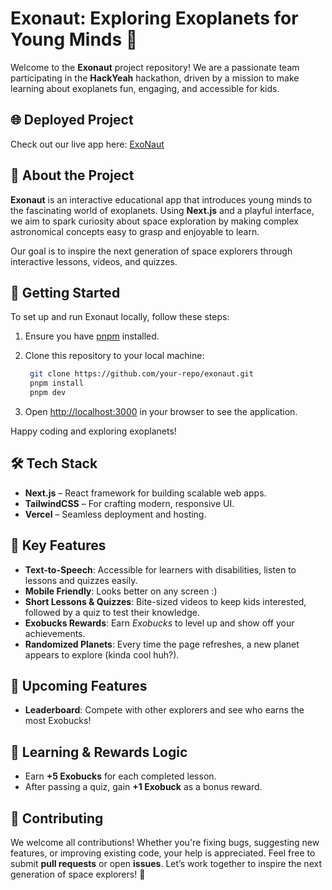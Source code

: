 # Exonaut: Exploring Exoplanets for Young Minds 🚀

Welcome to the **Exonaut** project repository! We are a passionate team participating in the **HackYeah** hackathon, driven by a mission to make learning about exoplanets fun, engaging, and accessible for kids.

## 🌐 Deployed Project

Check out our live app here: [ExoNaut](https://exonaut.vercel.app/)

## 🌟 About the Project

**Exonaut** is an interactive educational app that introduces young minds to the fascinating world of exoplanets. Using **Next.js** and a playful interface, we aim to spark curiosity about space exploration by making complex astronomical concepts easy to grasp and enjoyable to learn.

Our goal is to inspire the next generation of space explorers through interactive lessons, videos, and quizzes.

## 🚀 Getting Started

To set up and run Exonaut locally, follow these steps:

1. Ensure you have [pnpm](https://pnpm.io/) installed.
2. Clone this repository to your local machine:
   ```bash
    git clone https://github.com/your-repo/exonaut.git
    pnpm install
    pnpm dev
    ```

4. Open [http://localhost:3000](http://localhost:3000) in your browser to see the application.

Happy coding and exploring exoplanets!

## 🛠️ Tech Stack

- **Next.js** – React framework for building scalable web apps.
- **TailwindCSS** – For crafting modern, responsive UI.
- **Vercel** – Seamless deployment and hosting.

## 🌟 Key Features

- **Text-to-Speech**: Accessible for learners with disabilities, listen to lessons and quizzes easily.
- **Mobile Friendly**: Looks better on any screen :)
- **Short Lessons & Quizzes**: Bite-sized videos to keep kids interested, followed by a quiz to test their knowledge.
- **Exobucks Rewards**: Earn *Exobucks* to level up and show off your achievements.
- **Randomized Planets**: Every time the page refreshes, a new planet appears to explore (kinda cool huh?).

## 🔮 Upcoming Features

- **Leaderboard**: Compete with other explorers and see who earns the most Exobucks!

## 🧠 Learning & Rewards Logic

- Earn **+5 Exobucks** for each completed lesson.
- After passing a quiz, gain **+1 Exobuck** as a bonus reward.

## 🤝 Contributing

We welcome all contributions! Whether you're fixing bugs, suggesting new features, or improving existing code, your help is appreciated. Feel free to submit **pull requests** or open **issues**. Let’s work together to inspire the next generation of space explorers! 🌠
